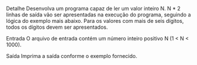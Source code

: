 Detalhe
Desenvolva um programa capaz de ler um valor inteiro N. N * 2 linhas de saída vão ser apresentadas na execução do programa, seguindo a lógica do exemplo mais abaixo. Para os valores com mais de seis dígitos, todos os dígitos devem ser apresentados.

Entrada
O arquivo de entrada contém um número inteiro positivo N (1 < N < 1000).

Saída
Imprima a saída conforme o exemplo fornecido.